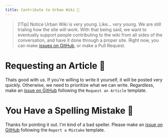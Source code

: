 ```yaml
---
title: Contribute to Urban Wiki 🙌
---
```


> [!Tip] Notice
> Urban Wiki is very young. Like... _very_ young. We are still trialing how the site will work. With that being said, we want to eventually support people contributing to the wiki from all sides of the conversation, and have it done through a proper site. Right now, you can make [issues on GitHub](https://github.com/urbanwiki/urbanwiki.github.io/issues/new/choose), or make a Pull Request.

# Requesting an Article 📖
Thats good with us. If you're willing to write it yourself, it will be posted very quickly. Otherwise, we need to prioritize what we can write. Regardless, make an [issue on GitHub](https://github.com/urbanwiki/urbanwiki.github.io/issues/new/choose) following the `Request an Article` template.

# You Have a Spelling Mistake 🚨
Thanks for pointing it out. I'm kind of a bad speller. Please make an [issue on GitHub](https://github.com/urbanwiki/urbanwiki.github.io/issues/new/choose) following the `Report a Mistake` template.
